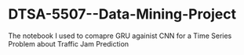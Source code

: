 # DTSA-5507--Data-Mining-Project
The notebook I used to comapre GRU againist CNN for a Time Series Problem about Traffic Jam Prediction
